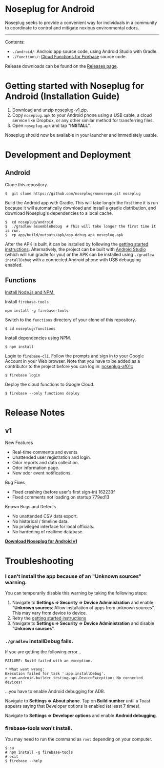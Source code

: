 Noseplug for Android
====================

Noseplug seeks to provide a convenient way for individuals in a community to
coordinate to control and mitigate noxious environmental odors.

---------------------------

Contents:
- `./android/`: Android app source code, using Android Studio with Gradle.
- `./functions/`: [Cloud Functions for Firebase][] source code.

Release downloads can be found on the [Releases page][].

[Cloud Functions for Firebase]: https://firebase.google.com/docs/functions/
[Releases page]: https://github.com/noseplug/monorepo/releases

# Getting started with Noseplug for Android (Installation Guide)

1. Download and unzip [noseplug-v1.zip][].
2. Copy `noseplug.apk` to your Android phone using a USB cable, a cloud service
   like Dropbox, or any other similar method for transferring files.
3. Open `noseplug.apk` and tap "**INSTALL**".

Noseplug should now be available in your launcher and immediately usable.

[noseplug-v1.zip]: https://github.com/noseplug/monorepo/files/952695/noseplug-v1.zip

# Development and Deployment

## Android

Clone this repository.
```
$  git clone https://github.com/noseplug/monorepo.git noseplug
```
Build the Android app with Gradle. This will take longer the first time it is run because it will automatically download
and install a gradle distribution, and download Noseplug's dependencies to a local cache.
```
$  cd noseplug/android
$  ./gradlew assembleDebug  # This will take longer the first time it is run.
$  cp app/build/outputs/apk/app-debug.apk noseplug.apk
```

After the APK is built, it can be installed by following the [getting started instructions][].
Alternatively, the project can be built with [Android Studio][] (which will run
gradle for you) or the APK can be installed using `./gradlew installDebug` with
a connected Android phone with USB debugging enabled.

[getting started instructions]: #getting-started-with-noseplug-for-android
[Android Studio]: https://developer.android.com/studio/index.html

## Functions

[Install Node.js and NPM.](https://docs.npmjs.com/getting-started/installing-node)

Install `firebase-tools`
```
npm install -g firebase-tools
```

Switch to the `functions` directory of your clone of this repository.
```
$ cd noseplug/functions
```

Install dependencies using NPM.
```
$ npm install
```

Login to `firebase-cli`. Follow the prompts and sign in to your Google Account
in your Web browser. Note that you have to be added as a contributor to the
project before you can log in: [noseplug-af01c][]

[noseplug-af01c]: https://console.firebase.google.com/project/noseplug-af01c/


```
$ firebase login
```

Deploy the cloud functions to Google Cloud.
```
$ firebase --only functions deploy
```

# Release Notes

## v1

New Features
* Real-time comments and events.
* Unattended user registration and login.
* Odor reports and data collection.
* Odor information page.
* New odor event notifications.

Bug Fixes
* Fixed crashing (before user's first sign-in) 162233f
* Fixed comments not loading on startup 779ed13

Known Bugs and Defects
* No unattended CSV data export.
* No historical / timeline data.
* No privileged interface for local officials.
* No hardening of realtime database.

**[Download Noseplug for Android v1](https://github.com/noseplug/monorepo/files/952695/noseplug-v1.zip)**

# Troubleshooting

### I can't install the app because of an "Unknown sources" warning.

You can temporarily disable this warning by taking the following steps:
1. Navigate to **Settings => Security => Device Administration** and enable "**Unknown
   sources**: Allow installation of apps from unknown sources". This may vary from
   device to device.
2. Retry the [getting started instructions][]
3. Navigate to **Settings => Security => Device Administration** and disable
   "**Unknown sources**".

### `./gradlew` installDebug fails.

If you are getting the following error...
```
FAILURE: Build failed with an exception.

* What went wrong:
Execution failed for task ':app:installDebug'.
> com.android.builder.testing.api.DeviceException: No connected devices!
```

...you have to enable Android debugging for ADB.

Navigate to **Settings => About phone**. Tap on **Build number** until a Toast
appears saying that Developer options is enabled (at least 7 times).

Navigate to **Settings => Developer options** and enable **Android debugging**.

### firebase-tools won't install.

You may need to run the command as `root` depending on your computer.

```
$ su
# npm install -g firebase-tools
# exit
$ firebase --help
```
